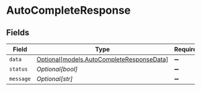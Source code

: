 # AutoCompleteResponse


## Fields

| Field                                                                              | Type                                                                               | Required                                                                           | Description                                                                        |
| ---------------------------------------------------------------------------------- | ---------------------------------------------------------------------------------- | ---------------------------------------------------------------------------------- | ---------------------------------------------------------------------------------- |
| `data`                                                                             | [Optional[models.AutoCompleteResponseData]](../models/autocompleteresponsedata.md) | :heavy_minus_sign:                                                                 | N/A                                                                                |
| `status`                                                                           | *Optional[bool]*                                                                   | :heavy_minus_sign:                                                                 | N/A                                                                                |
| `message`                                                                          | *Optional[str]*                                                                    | :heavy_minus_sign:                                                                 | N/A                                                                                |